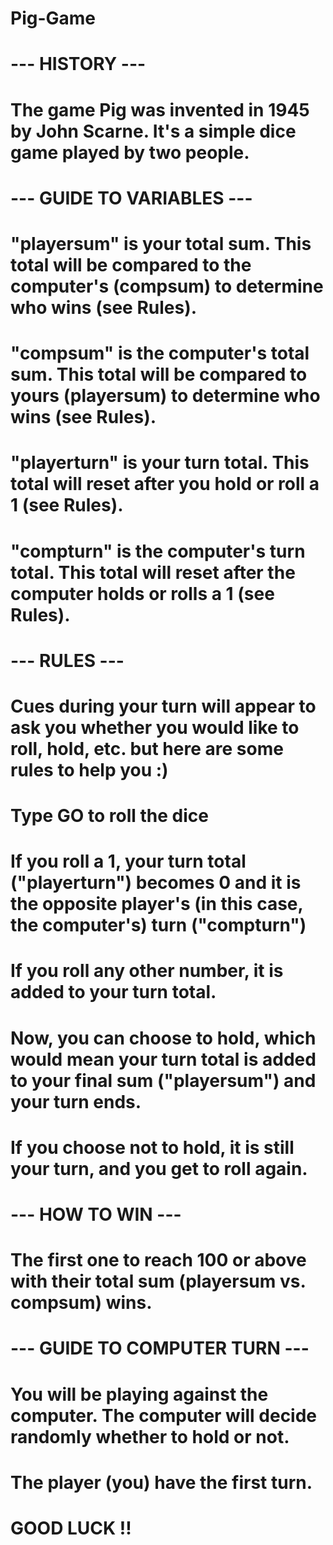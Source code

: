 # Pig-Game

# --- HISTORY ---
# The game Pig was invented in 1945 by John Scarne. It's a simple dice game played by two people.

# --- GUIDE TO VARIABLES ---
# "playersum" is your total sum. This total will be compared to the computer's (compsum) to determine who wins (see Rules).
# "compsum" is the computer's total sum. This total will be compared to yours (playersum) to determine who wins (see Rules).
# "playerturn" is your turn total. This total will reset after you hold or roll a 1 (see Rules).
# "compturn" is the computer's turn total. This total will reset after the computer holds or rolls a 1 (see Rules).

# --- RULES ---
# Cues during your turn will appear to ask you whether you would like to roll, hold, etc. but here are some rules to help you :)

# Type GO to roll the dice
# If you roll a 1, your turn total ("playerturn") becomes 0 and it is the opposite player's (in this case, the computer's) turn ("compturn")
# If you roll any other number, it is added to your turn total.
# Now, you can choose to hold, which would mean your turn total is added to your final sum ("playersum") and your turn ends. 
# If you choose not to hold, it is still your turn, and you get to roll again.

# --- HOW TO WIN ---
# The first one to reach 100 or above with their total sum (playersum vs. compsum) wins.

# --- GUIDE TO COMPUTER TURN ---
# You will be playing against the computer. The computer will decide randomly whether to hold or not.
# The player (you) have the first turn.

# GOOD LUCK !!

